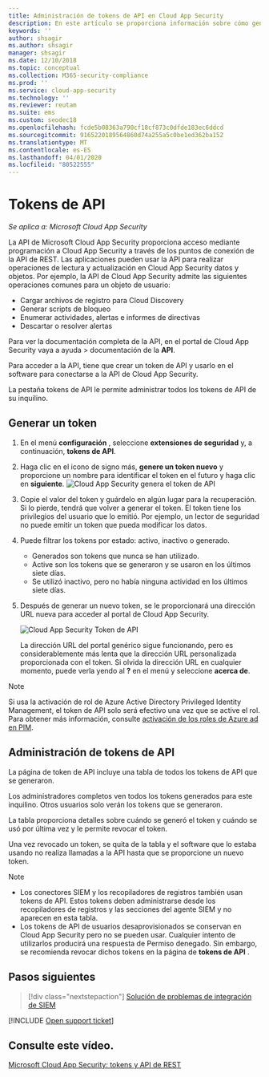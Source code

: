 ```yaml
---
title: Administración de tokens de API en Cloud App Security
description: En este artículo se proporciona información sobre cómo generar tokens de API para Cloud App Security.
keywords: ''
author: shsagir
ms.author: shsagir
manager: shsagir
ms.date: 12/10/2018
ms.topic: conceptual
ms.collection: M365-security-compliance
ms.prod: ''
ms.service: cloud-app-security
ms.technology: ''
ms.reviewer: reutam
ms.suite: ems
ms.custom: seodec18
ms.openlocfilehash: fcde5b08363a790cf18cf873c0dfde183ec6ddcd
ms.sourcegitcommit: 9165220189564860d74a255a5c0be1ed362ba152
ms.translationtype: MT
ms.contentlocale: es-ES
ms.lasthandoff: 04/01/2020
ms.locfileid: "80522555"
---
```

# <a name="api-tokens"></a>Tokens de API

*Se aplica a: Microsoft Cloud App Security*

La API de Microsoft Cloud App Security proporciona acceso mediante programación a Cloud App Security a través de los puntos de conexión de la API de REST. Las aplicaciones pueden usar la API para realizar operaciones de lectura y actualización en Cloud App Security datos y objetos. Por ejemplo, la API de Cloud App Security admite las siguientes operaciones comunes para un objeto de usuario:

- Cargar archivos de registro para Cloud Discovery
- Generar scripts de bloqueo
- Enumerar actividades, alertas e informes de directivas
- Descartar o resolver alertas

Para ver la documentación completa de la API, en el portal de Cloud App Security vaya a ayuda > documentación de la **API**.

Para acceder a la API, tiene que crear un token de API y usarlo en el software para conectarse a la API de Cloud App Security.

La pestaña tokens de API le permite administrar todos los tokens de API de su inquilino.

## <a name="generate-a-token"></a>Generar un token

1. En el menú **configuración** , seleccione **extensiones de seguridad** y, a continuación, **tokens de API**.

2. Haga clic en el icono de signo más, **genere un token nuevo** y proporcione un nombre para identificar el token en el futuro y haga clic en **siguiente**.
  ![Cloud App Security genera el token de API](media/api-token-gen.png)

3. Copie el valor del token y guárdelo en algún lugar para la recuperación. Si lo pierde, tendrá que volver a generar el token. El token tiene los privilegios del usuario que lo emitió. Por ejemplo, un lector de seguridad no puede emitir un token que pueda modificar los datos.

4. Puede filtrar los tokens por estado: activo, inactivo o generado.

    - Generados son tokens que nunca se han utilizado.
    - Active son los tokens que se generaron y se usaron en los últimos siete días.
    - Se utilizó inactivo, pero no había ninguna actividad en los últimos siete días.

5. Después de generar un nuevo token, se le proporcionará una dirección URL nueva para acceder al portal de Cloud App Security.

    ![Cloud App Security Token de API](media/generate-api-token.png)

    La dirección URL del portal genérico sigue funcionando, pero es considerablemente más lenta que la dirección URL personalizada proporcionada con el token. Si olvida la dirección URL en cualquier momento, puede verla yendo al **?** en el menú y seleccione **acerca de**.

> [!NOTE]
> Si usa la activación de rol de Azure Active Directory Privileged Identity Management, el token de API solo será efectivo una vez que se active el rol. Para obtener más información, consulte [activación de los roles de Azure ad en PIM](https://docs.microsoft.com/azure/active-directory/privileged-identity-management/pim-how-to-activate-role).

## <a name="api-token-management"></a>Administración de tokens de API

La página de token de API incluye una tabla de todos los tokens de API que se generaron.

Los administradores completos ven todos los tokens generados para este inquilino. Otros usuarios solo verán los tokens que se generaron.

La tabla proporciona detalles sobre cuándo se generó el token y cuándo se usó por última vez y le permite revocar el token.

Una vez revocado un token, se quita de la tabla y el software que lo estaba usando no realiza llamadas a la API hasta que se proporcione un nuevo token.

> [!NOTE]
>
> - Los conectores SIEM y los recopiladores de registros también usan tokens de API. Estos tokens deben administrarse desde los recopiladores de registros y las secciones del agente SIEM y no aparecen en esta tabla.
> - Los tokens de API de usuarios desaprovisionados se conservan en Cloud App Security pero no se pueden usar. Cualquier intento de utilizarlos producirá una respuesta de Permiso denegado. Sin embargo, se recomienda revocar dichos tokens en la página de **tokens de API** .

## <a name="next-steps"></a>Pasos siguientes

> [!div class="nextstepaction"]
> [Solución de problemas de integración de SIEM](troubleshooting-siem.md)

[!INCLUDE [Open support ticket](includes/support.md)]

## <a name="check-out-this-video"></a>Consulte este vídeo.

[Microsoft Cloud App Security: tokens y API de REST](https://channel9.msdn.com/Shows/Microsoft-Security/Microsoft-Cloud-App-Security--REST-APIs-and-Tokens)
